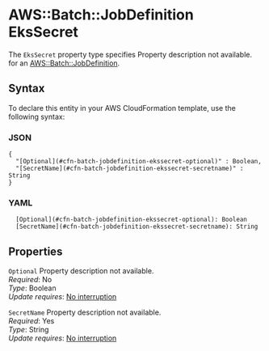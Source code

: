 # AWS::Batch::JobDefinition EksSecret<a name="aws-properties-batch-jobdefinition-ekssecret"></a>

<a name="aws-properties-batch-jobdefinition-ekssecret-description"></a>The `EksSecret` property type specifies Property description not available\. for an [AWS::Batch::JobDefinition](aws-resource-batch-jobdefinition.md)\.

## Syntax<a name="aws-properties-batch-jobdefinition-ekssecret-syntax"></a>

To declare this entity in your AWS CloudFormation template, use the following syntax:

### JSON<a name="aws-properties-batch-jobdefinition-ekssecret-syntax.json"></a>

```
{
  "[Optional](#cfn-batch-jobdefinition-ekssecret-optional)" : Boolean,
  "[SecretName](#cfn-batch-jobdefinition-ekssecret-secretname)" : String
}
```

### YAML<a name="aws-properties-batch-jobdefinition-ekssecret-syntax.yaml"></a>

```
  [Optional](#cfn-batch-jobdefinition-ekssecret-optional): Boolean
  [SecretName](#cfn-batch-jobdefinition-ekssecret-secretname): String
```

## Properties<a name="aws-properties-batch-jobdefinition-ekssecret-properties"></a>

`Optional`  <a name="cfn-batch-jobdefinition-ekssecret-optional"></a>
Property description not available\.  
*Required*: No  
*Type*: Boolean  
*Update requires*: [No interruption](https://docs.aws.amazon.com/AWSCloudFormation/latest/UserGuide/using-cfn-updating-stacks-update-behaviors.html#update-no-interrupt)

`SecretName`  <a name="cfn-batch-jobdefinition-ekssecret-secretname"></a>
Property description not available\.  
*Required*: Yes  
*Type*: String  
*Update requires*: [No interruption](https://docs.aws.amazon.com/AWSCloudFormation/latest/UserGuide/using-cfn-updating-stacks-update-behaviors.html#update-no-interrupt)
